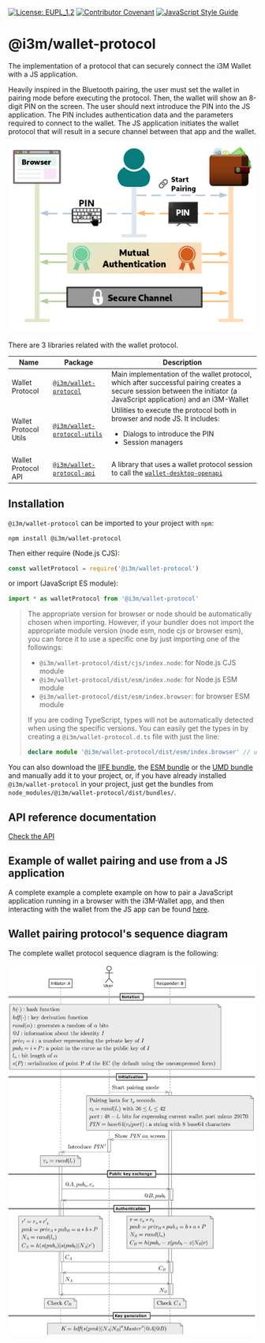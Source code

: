 [![License: EUPL_1.2](https://img.shields.io/badge/License-EUPL_1.2-yellow.svg)](LICENSE)
[![Contributor Covenant](https://img.shields.io/badge/Contributor%20Covenant-2.1-4baaaa.svg)](CODE_OF_CONDUCT.md)
[![JavaScript Style Guide](https://img.shields.io/badge/code_style-standard-brightgreen.svg)](https://standardjs.com)

# @i3m/wallet-protocol

The implementation of a protocol that can securely connect the i3M Wallet with a JS application.

Heavily inspired in the Bluetooth pairing, the user must set the wallet in pairing mode before executing the protocol. Then, the wallet will show an 8-digit PIN on the screen. The user should next introduce the PIN into the JS application. The PIN includes authentication data and the parameters required to connect to the wallet. The JS application initiates the wallet protocol that will result in a secure channel between that app and the wallet.

![Wallet protocol summary](src/docs/protocol-summary.png)

There are 3 libraries related with the wallet protocol.

| **Name**              | **Package**                                                               | **Description** |
|-----------------------|---------------------------------------------------------------------------|-----------------|
| Wallet Protocol       | [`@i3m/wallet-protocol`](../../README.md)                                 | Main implementation of the wallet protocol, which after successful pairing creates a secure session between the initiator (a JavaScript application) and an i3M-Wallet |
| Wallet Protocol Utils | [`@i3m/wallet-protocol-utils`](../../../wallet-protocol-utils/README.md)  | Utilities to execute the protocol both in browser and node JS. It includes:<ul><li>Dialogs to introduce the PIN</li><li>Session managers</li></ul> |
| Wallet Protocol API   | [`@i3m/wallet-protocol-api`](../../../wallet-protocol-api/README.md)      | A library that uses a wallet protocol session to call the [`wallet-desktop-openapi`](../../../wallet-desktop-openapi/) |

## Installation

`@i3m/wallet-protocol` can be imported to your project with `npm`:

```console
npm install @i3m/wallet-protocol
```

Then either require (Node.js CJS):

```javascript
const walletProtocol = require('@i3m/wallet-protocol')
```

or import (JavaScript ES module):

```javascript
import * as walletProtocol from '@i3m/wallet-protocol'
```

> The appropriate version for browser or node should be automatically chosen when importing. However, if your bundler does not import the appropriate module version (node esm, node cjs or browser esm), you can force it to use a specific one by just importing one of the followings:
>
> - `@i3m/wallet-protocol/dist/cjs/index.node`: for Node.js CJS module
> - `@i3m/wallet-protocol/dist/esm/index.node`: for Node.js ESM module
> - `@i3m/wallet-protocol/dist/esm/index.browser`: for browser ESM module
>
> If you are coding TypeScript, types will not be automatically detected when using the specific versions. You can easily get the types in by creating a `@i3m/wallet-protocol.d.ts` file with just the line:
>
> ```typescript
> declare module '@i3m/wallet-protocol/dist/esm/index.browser' // use the specific file you were importing
> ```

You can also download the [IIFE bundle](https://raw.githubusercontent.com/i3-Market-V2-Public-Repository/SP3-SCGBSSW-I3mWalletMonorepo/main/dist/bundles/iife.js), the [ESM bundle](https://raw.githubusercontent.com/i3-Market-V2-Public-Repository/SP3-SCGBSSW-I3mWalletMonorepo/main/dist/bundles/esm.min.js) or the [UMD bundle](https://raw.githubusercontent.com/i3-Market-V2-Public-Repository/SP3-SCGBSSW-I3mWalletMonorepo/main/dist/bundles/umd.js) and manually add it to your project, or, if you have already installed `@i3m/wallet-protocol` in your project, just get the bundles from `node_modules/@i3m/wallet-protocol/dist/bundles/`.

## API reference documentation

[Check the API](docs/API.md)

## Example of wallet pairing and use from a JS application

A complete example a complete example on how to pair a JavaScript application running in a browser with the i3M-Wallet app, and then interacting with the wallet from the JS app can be found [here](src/docs/example/initiator-example.md).

## Wallet pairing protocol's sequence diagram

The complete wallet protocol sequence diagram is the following:

![Wallet protocol sequence diagram](src/docs/wallet-protocol-seq.png)
